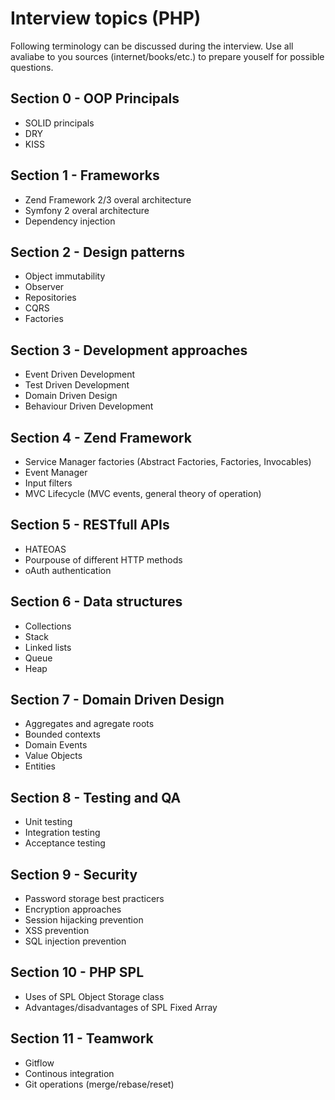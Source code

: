 # Interview topics (PHP)
Following terminology can be discussed during the interview. Use all avaliabe to you sources (internet/books/etc.) to 
prepare youself for possible questions.

## Section 0 - OOP Principals
- SOLID principals
- DRY
- KISS

## Section 1 - Frameworks
- Zend Framework 2/3 overal architecture
- Symfony 2 overal architecture
- Dependency injection

## Section 2 - Design patterns
- Object immutability
- Observer
- Repositories
- CQRS
- Factories

## Section 3 - Development approaches
- Event Driven Development
- Test Driven Development
- Domain Driven Design
- Behaviour Driven Development

## Section 4 - Zend Framework
- Service Manager factories (Abstract Factories, Factories, Invocables)
- Event Manager
- Input filters
- MVC Lifecycle (MVC events, general theory of operation)

## Section 5 - RESTfull APIs
- HATEOAS
- Pourpouse of different HTTP methods 
- oAuth authentication

## Section 6 - Data structures
- Collections
- Stack
- Linked lists
- Queue
- Heap

## Section 7 - Domain Driven Design
- Aggregates and agregate roots
- Bounded contexts
- Domain Events
- Value Objects
- Entities

## Section 8 - Testing and QA
- Unit testing
- Integration testing
- Acceptance testing

## Section 9 - Security
- Password storage best practicers
- Encryption approaches
- Session hijacking prevention
- XSS prevention
- SQL injection prevention

## Section 10 - PHP SPL
- Uses of SPL Object Storage class
- Advantages/disadvantages of SPL Fixed Array

## Section 11 - Teamwork
- Gitflow
- Continous integration
- Git operations (merge/rebase/reset)


